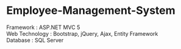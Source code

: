 # Employee-Management-System
Framework : ASP.NET MVC 5 <br>
Web Technology : Bootstrap, jQuery, Ajax, Entity Framework <br>
Database : SQL Server 

